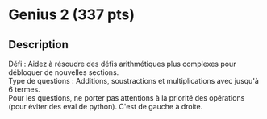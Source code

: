 # Genius 2 (337 pts)
## Description
Défi : Aidez à résoudre des défis arithmétiques plus complexes pour débloquer de nouvelles sections. </br>
Type de questions : Additions, soustractions et multiplications avec jusqu'à 6 termes.</br>
Pour les questions, ne porter pas attentions à la priorité des opérations (pour éviter des eval de python). C'est de gauche à droite.</br>
